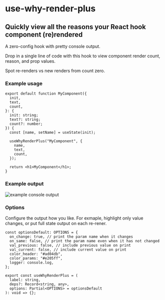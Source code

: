 # use-why-render-plus

## Quickly view all the reasons your React hook component (re)rendered

A zero-config hook with pretty console output.

Drop in a single line of code with this hook to view component render count, reason, and prop values.

Spot re-renders vs new renders from count zero.

### Example usage

```tsx
export default function MyComponent({
  init,
  text,
  count,
}: {
  init: string;
  text?: string;
  count?: number;
}) {
  const [name, setName] = useState(init);

  useWhyRenderPlus("MyComponent", {
    name,
    text,
    count,
  });

  return <h1>MyComponent</h1>;
}
```

### Example output

![example console output](https://github.com/ericwhitefield/use-why-render-plus/blob/main/images/example.png?raw=true)

### Options

Configure the output how you like. For exmaple, highlight only value changes, or put full state output on each re-rener.

```tsx
const optionsDefault: OPTIONS = {
  on_change: true, // print the param name when it changes
  on_same: false, // print the param name even when it has not changed
  val_previous: false, // include previous value on print
  val_current: false, // include current value on print
  color_header: "#ad04db",
  color_params: "#e205ff",
  logger: console.log,
};

export const useWhyRenderPlus = (
  label: string,
  deps?: Record<string, any>,
  options: Partial<OPTIONS> = optionsDefault
): void => {};
```
